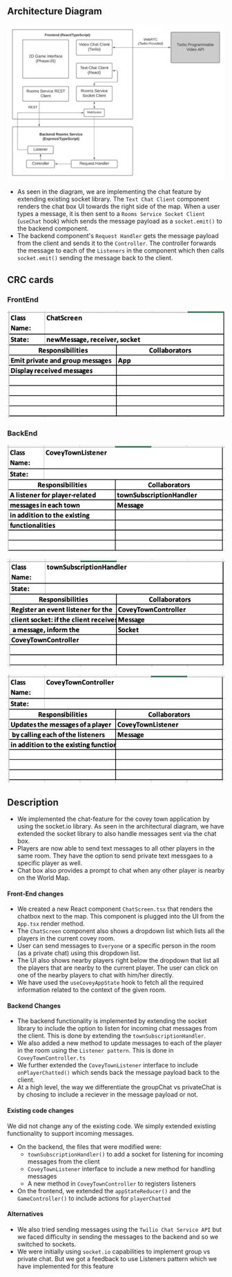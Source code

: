 ## Architecture Diagram

![High Level Architecture Diagram](https://github.com/mohammedowais2492/covey.town/blob/master/HLAD.jpeg)

- As seen in the diagram, we are implementing the chat feature by extending existing socket library. The `Text Chat Client` component renders the chat box UI towards the right side of the map. When a user types a message, it is then sent to a `Rooms Service Socket Client` (`useChat` hook) which sends the message payload as a `socket.emit()` to the backend component. 
- The backend component's `Request Handler` gets the message payload from the client and sends it to the `Controller`. The controller forwards the message to each of the `Listeners` in the component which then calls `socket.emit()` sending the message back to the client. 


## CRC cards

### FrontEnd
![CRC1](https://github.com/mohammedowais2492/covey.town/blob/master/CRC1.png)

### BackEnd
![CRC2](https://github.com/mohammedowais2492/covey.town/blob/master/CRC2.png)

![CRC3](https://github.com/mohammedowais2492/covey.town/blob/master/CRC3.png)

![CRC4](https://github.com/mohammedowais2492/covey.town/blob/master/CRC4.png)

## Description

- We implemented the chat-feature for the covey town application by using the socket.io library. As seen in the architectural diagram, we have extended the socket library to also handle messages sent via the chat box. 
- Players are now able to send text messages to all other players in the same room. They have the option to send private text messgaes to a specific player as well.
- Chat box also provides a prompt to chat when any other player is nearby on the World Map.

#### Front-End changes
- We created a new React component `ChatScreen.tsx` that renders the chatbox next to the map. This component is plugged into the UI from the `App.tsx` render method. 
- The `ChatScreen` component also shows a dropdown list which lists all the players in the current covey room. 
- User can send messages to `Everyone` or a specific person in the room (as a private chat) using this dropdown list.
- The UI also shows nearby players right below the dropdown that list all the players that are nearby to the current player. The user can click on one of the nearby players to chat with him/her directly.
- We have used the `useCoveyAppState` hook to fetch all the required information related to the context of the given room.


#### Backend Changes
- The backend functionality is implemented by extending the socket library to include the option to listen for incoming chat messages from the client. This is done by extending the `townSubscriptionHandler`.
- We also added a new method to update messages to each of the player in the room using the `Listener pattern`. This is done in `CoveyTownController.ts`
- We further extended the `CoveyTownListener` interface to include `onPlayerChatted()` which sends back the message payload back to the client. 
- At a high level, the way we differentiate the groupChat vs privateChat is by chosing to include a reciever in the message payload or not.


#### Existing code changes
We did not change any of the existing code. We simply extended existing functionality to support incoming messages. 
- On the backend, the files that were modified were: 
    - `townSubscriptionHandler()` to add a socket for listening for incoming messages from the client
    - `CoveyTownListener` interface to include a new method for handling messages
    - A new method in `CoveyTownController` to registers listeners
- On the frontend, we extended the `appStateReducer()` and the `GameController()` to include actions for `playerChatted`

#### Alternatives
- We also tried sending messages using the `Twilio Chat Service API` but we faced difficulty in sending the messages to the backend and so we switched to sockets.
- We were initially using `socket.io` capabilities to implement group vs private chat. But we got a feedback to use Listeners pattern which we have implemented for this feature
